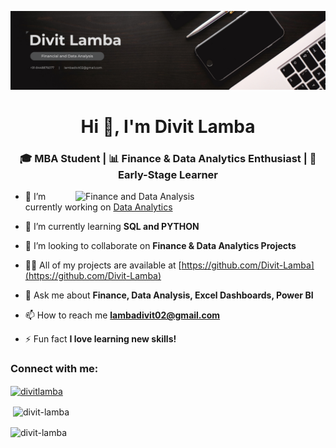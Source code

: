 ![logo](https://github.com/Divit-Lamba/Divit-Lamba/blob/main/Black%20and%20White%20Modern%20Professional%20Sales%20and%20Marketing%20Profile%20LinkedIn%20Banner.png)
<h1 align="center">Hi 👋, I'm Divit Lamba</h1>
<h3 align="center">🎓 MBA Student | 📊 Finance & Data Analytics Enthusiast | 🚀 Early-Stage Learner</h3>

<img align= "right" alt= "Finance and Data Analysis" width= "400" src="https://user-images.githubusercontent.com/55389276/140866485-8fb1c876-9a8f-4d6a-98dc-08c4981eaf70.gif" >

- 🔭 I’m currently working on [Data Analytics](https://github.com/Divit-Lamba/Data-Analysis)

- 🌱 I’m currently learning **SQL and PYTHON**

- 👯 I’m looking to collaborate on **Finance & Data Analytics Projects**

- 👨‍💻 All of my projects are available at [https://github.com/Divit-Lamba](https://github.com/Divit-Lamba)

- 💬 Ask me about **Finance, Data Analysis, Excel Dashboards, Power BI**

- 📫 How to reach me **lambadivit02@gmail.com**

- ⚡ Fun fact **I love learning new skills!**

<h3 align="left">Connect with me:</h3>
<p align="left">
<a href="https://linkedin.com/in/divitlamba" target="blank"><img align="center" src="https://raw.githubusercontent.com/rahuldkjain/github-profile-readme-generator/master/src/images/icons/Social/linked-in-alt.svg" alt="divitlamba" height="30" width="40" /></a>
</p>

<p>&nbsp;<img align="center" src="https://github-readme-stats.vercel.app/api?username=divit-lamba&show_icons=true&locale=en" alt="divit-lamba" /></p>

<p><img align="center" src="https://github-readme-streak-stats.herokuapp.com/?user=divit-lamba&" alt="divit-lamba" /></p>

